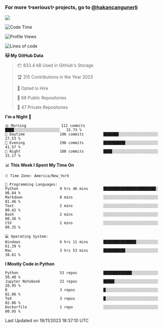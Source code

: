 ### For more ✨serious✨ projects, go to [@hakancangunerli](https://github.com/hakancangunerli)

![](https://github-readme-stats.vercel.app/api/top-langs/?username=hakancangunerli&layout=compact&hide=jupyter%20notebook,tex,html,shell,CSS,Ruby,Makefile,EmberScript,MATLAB,C&langs_count=6&exclude_repo=2015-csharp,gt_code,gsu_code,uga_code,uga_robotics)

<!--START_SECTION:waka-->
![Code Time](http://img.shields.io/badge/Code%20Time-585%20hrs%2057%20mins-blue)

![Profile Views](http://img.shields.io/badge/Profile%20Views-0-blue)

![Lines of code](https://img.shields.io/badge/From%20Hello%20World%20I%27ve%20Written-3.3%20million%20lines%20of%20code-blue)

**🐱 My GitHub Data** 

> 📦 833.4 kB Used in GitHub's Storage 
 > 
> 🏆 315 Contributions in the Year 2023
 > 
> 💼 Opted to Hire
 > 
> 📜 68 Public Repositories 
 > 
> 🔑 47 Private Repositories 
 > 
**I'm a Night 🦉** 

```text
🌞 Morning                112 commits         ████░░░░░░░░░░░░░░░░░░░░░   15.73 % 
🌆 Daytime                196 commits         ███████░░░░░░░░░░░░░░░░░░   27.53 % 
🌃 Evening                296 commits         ██████████░░░░░░░░░░░░░░░   41.57 % 
🌙 Night                  108 commits         ████░░░░░░░░░░░░░░░░░░░░░   15.17 % 
```


📊 **This Week I Spent My Time On** 

```text
🕑︎ Time Zone: America/New_York

💬 Programming Languages: 
Python                   9 hrs 46 mins       ████████████████████████░   96.84 % 
Markdown                 8 mins              ░░░░░░░░░░░░░░░░░░░░░░░░░   01.46 % 
Text                     2 mins              ░░░░░░░░░░░░░░░░░░░░░░░░░   00.41 % 
Bash                     2 mins              ░░░░░░░░░░░░░░░░░░░░░░░░░   00.36 % 
CSV                      2 mins              ░░░░░░░░░░░░░░░░░░░░░░░░░   00.35 % 

💻 Operating System: 
Windows                  6 hrs 11 mins       ███████████████░░░░░░░░░░   61.39 % 
Mac                      3 hrs 53 mins       ██████████░░░░░░░░░░░░░░░   38.61 % 
```

**I Mostly Code in Python** 

```text
Python                   53 repos            █████████████░░░░░░░░░░░░   50.48 % 
Jupyter Notebook         22 repos            █████░░░░░░░░░░░░░░░░░░░░   20.95 % 
R                        3 repos             █░░░░░░░░░░░░░░░░░░░░░░░░   02.86 % 
TeX                      3 repos             █░░░░░░░░░░░░░░░░░░░░░░░░   02.86 % 
Dockerfile               1 repo              ░░░░░░░░░░░░░░░░░░░░░░░░░   00.95 % 
```




 Last Updated on 19/11/2023 18:37:10 UTC
<!--END_SECTION:waka-->


